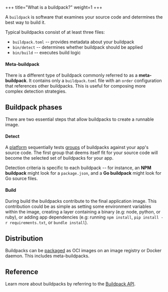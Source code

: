 +++
title="What is a buildpack?"
weight=1
+++

A `buildpack` is software that examines your source code and determines the best way to build it.

<!--more-->

Typical buildpacks consist of at least three files:

* `buildpack.toml` -- provides metadata about your buildpack
* `bin/detect` -- determines whether buildpack should be applied
* `bin/build` -- executes build logic

#### Meta-buildpack

There is a different type of buildpack commonly referred to as a **meta-buildpack**. It contains only a 
`buildpack.toml` file with an `order` configuration that references other buildpacks. This is useful for 
composing more complex detection strategies.

## Buildpack phases

There are two essential steps that allow buildpacks to create a runnable image.

#### Detect

A [platform][platform] sequentially tests [groups][buildpack-group] of buildpacks against your app's source code. The first group that deems itself fit for your source code will become the selected set of buildpacks for your app.

Detection criteria is specific to each  buildpack -- for instance, an **NPM buildpack** might look for a `package.json`, and a **Go buildpack** might look for Go source files.

#### Build

During build the buildpacks contribute to the final application image. This contribution could be as simple as setting  some environment variables within the image, creating a layer containing a binary (e.g: node, python, or ruby), or adding app dependencies (e.g: running `npm install`, `pip install -r requirements.txt`, or `bundle install`).

## Distribution

Buildpacks can be [packaged][package-a-buildpack] as OCI images on an image registry or Docker daemon. This includes meta-buildpacks.

## Reference

Learn more about buildpacks by referring to the [Buildpack API][buildpack-api]. 

[buildpack-api]: /docs/reference/buildpack-api
[buildpack-group]: /docs/for-buildpack-authors/concepts/buildpack-group/
[package-a-buildpack]: /docs/for-buildpack-authors/how-to/distribute-buildpacks/package-buildpack/
[platform]: /docs/for-app-developers/concepts/platform
